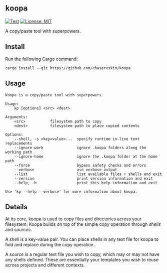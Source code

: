 # `koopa`

[![Test](https://github.com/chaseruskin/koopa/actions/workflows/test.yml/badge.svg?branch=trunk)](https://github.com/chaseruskin/koopa/actions/workflows/test.yml) [![License: MIT](https://img.shields.io/badge/License-MIT-yellow.svg)](https://opensource.org/licenses/MIT)

A copy/paste tool with superpowers.

## Install

Run the following Cargo command:
```
cargo install --git https://github.com/chaseruskin/koopa
```

## Usage

```
Koopa is a copy/paste tool with superpowers.

Usage:
    kp [options] <src> <dest>

Arguments:
    <src>           filesystem path to copy
    <dest>          filesystem path to place copied contents 

Options:
    --shell, -s <key=value>...  specify runtime in-line text replacements
    --ignore-work               ignore .koopa folders along the working path
    --ignore-home               ignore the .koopa folder at the home path
    --force                     bypass safety checks and errors
    --verbose                   use verbose output
    --list                      list available files + shells and exit
    --version                   print version information and exit
    --help, -h                  print this help information and exit

Use 'kp --help --verbose' for more information about koopa.
```

## Details

At its core, koopa is used to copy files and directories across your filesystem. Koopa builds on top of the simple copy operation through _shells_ and _sources_.

A _shell_ is a key-value pair. You can place shells in any text file for koopa to find and replace during the copy operation.

A _source_ is a regular text file you wish to copy, which may or may not have any shells defined. These are essentially your templates you wish to reuse across projects and different contexts.